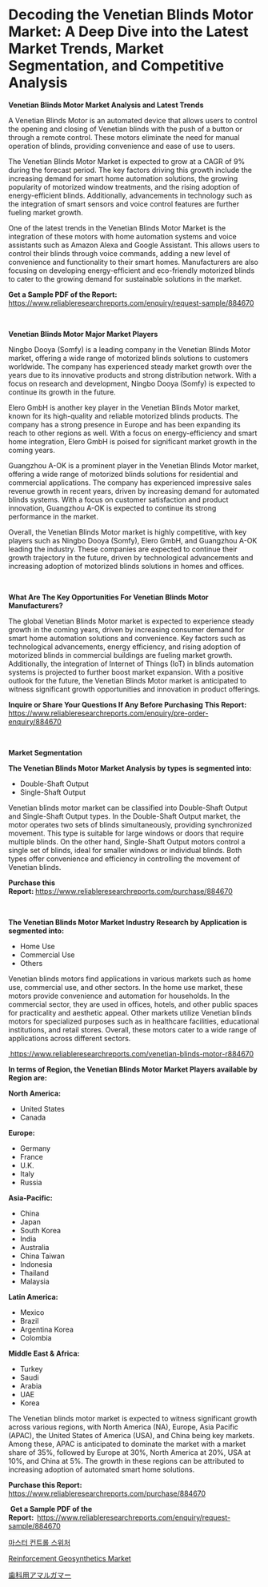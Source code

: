 <p><h1>Decoding the Venetian Blinds Motor Market: A Deep Dive into the Latest Market Trends, Market Segmentation, and Competitive Analysis</h1></p><p><strong>Venetian Blinds Motor Market Analysis and Latest Trends</strong></p>
<p><p>A Venetian Blinds Motor is an automated device that allows users to control the opening and closing of Venetian blinds with the push of a button or through a remote control. These motors eliminate the need for manual operation of blinds, providing convenience and ease of use to users.</p><p>The Venetian Blinds Motor Market is expected to grow at a CAGR of 9% during the forecast period. The key factors driving this growth include the increasing demand for smart home automation solutions, the growing popularity of motorized window treatments, and the rising adoption of energy-efficient blinds. Additionally, advancements in technology such as the integration of smart sensors and voice control features are further fueling market growth.</p><p>One of the latest trends in the Venetian Blinds Motor Market is the integration of these motors with home automation systems and voice assistants such as Amazon Alexa and Google Assistant. This allows users to control their blinds through voice commands, adding a new level of convenience and functionality to their smart homes. Manufacturers are also focusing on developing energy-efficient and eco-friendly motorized blinds to cater to the growing demand for sustainable solutions in the market.</p></p>
<p><strong>Get a Sample PDF of the Report:&nbsp;</strong> <a href="https://www.reliableresearchreports.com/enquiry/request-sample/884670">https://www.reliableresearchreports.com/enquiry/request-sample/884670</a></p>
<p>&nbsp;</p>
<p><strong>Venetian Blinds Motor Major Market Players</strong></p>
<p><p>Ningbo Dooya (Somfy) is a leading company in the Venetian Blinds Motor market, offering a wide range of motorized blinds solutions to customers worldwide. The company has experienced steady market growth over the years due to its innovative products and strong distribution network. With a focus on research and development, Ningbo Dooya (Somfy) is expected to continue its growth in the future.</p><p>Elero GmbH is another key player in the Venetian Blinds Motor market, known for its high-quality and reliable motorized blinds products. The company has a strong presence in Europe and has been expanding its reach to other regions as well. With a focus on energy-efficiency and smart home integration, Elero GmbH is poised for significant market growth in the coming years.</p><p>Guangzhou A-OK is a prominent player in the Venetian Blinds Motor market, offering a wide range of motorized blinds solutions for residential and commercial applications. The company has experienced impressive sales revenue growth in recent years, driven by increasing demand for automated blinds systems. With a focus on customer satisfaction and product innovation, Guangzhou A-OK is expected to continue its strong performance in the market.</p><p>Overall, the Venetian Blinds Motor market is highly competitive, with key players such as Ningbo Dooya (Somfy), Elero GmbH, and Guangzhou A-OK leading the industry. These companies are expected to continue their growth trajectory in the future, driven by technological advancements and increasing adoption of motorized blinds solutions in homes and offices.</p></p>
<p>&nbsp;</p>
<p><strong>What Are The Key Opportunities For Venetian Blinds Motor Manufacturers?</strong></p>
<p><p>The global Venetian Blinds Motor market is expected to experience steady growth in the coming years, driven by increasing consumer demand for smart home automation solutions and convenience. Key factors such as technological advancements, energy efficiency, and rising adoption of motorized blinds in commercial buildings are fueling market growth. Additionally, the integration of Internet of Things (IoT) in blinds automation systems is projected to further boost market expansion. With a positive outlook for the future, the Venetian Blinds Motor market is anticipated to witness significant growth opportunities and innovation in product offerings.</p></p>
<p><strong>Inquire or Share Your Questions If Any Before Purchasing This Report:</strong> <a href="https://www.reliableresearchreports.com/enquiry/pre-order-enquiry/884670">https://www.reliableresearchreports.com/enquiry/pre-order-enquiry/884670</a></p>
<p>&nbsp;</p>
<p><strong>Market Segmentation</strong></p>
<p><strong>The Venetian Blinds Motor Market Analysis by types is segmented into:</strong></p>
<p><ul><li>Double-Shaft Output</li><li>Single-Shaft Output</li></ul></p>
<p><p>Venetian blinds motor market can be classified into Double-Shaft Output and Single-Shaft Output types. In the Double-Shaft Output market, the motor operates two sets of blinds simultaneously, providing synchronized movement. This type is suitable for large windows or doors that require multiple blinds. On the other hand, Single-Shaft Output motors control a single set of blinds, ideal for smaller windows or individual blinds. Both types offer convenience and efficiency in controlling the movement of Venetian blinds.</p></p>
<p><strong>Purchase this Report:&nbsp;</strong><a href="https://www.reliableresearchreports.com/purchase/884670">https://www.reliableresearchreports.com/purchase/884670</a></p>
<p>&nbsp;</p>
<p><strong>The Venetian Blinds Motor Market Industry Research by Application is segmented into:</strong></p>
<p><ul><li>Home Use</li><li>Commercial Use</li><li>Others</li></ul></p>
<p><p>Venetian blinds motors find applications in various markets such as home use, commercial use, and other sectors. In the home use market, these motors provide convenience and automation for households. In the commercial sector, they are used in offices, hotels, and other public spaces for practicality and aesthetic appeal. Other markets utilize Venetian blinds motors for specialized purposes such as in healthcare facilities, educational institutions, and retail stores. Overall, these motors cater to a wide range of applications across different sectors.</p></p>
<p><a href="https://www.reliableresearchreports.com/venetian-blinds-motor-r884670">&nbsp;https://www.reliableresearchreports.com/venetian-blinds-motor-r884670</a></p>
<p><strong>In terms of Region, the Venetian Blinds Motor Market Players available by Region are:</strong></p>
<p>
    <p> <strong> North America: </strong>
        <ul>
            <li>United States</li>
            <li>Canada</li>
        </ul>
        </p> 
    <p> <strong> Europe: </strong>
        <ul>
            <li>Germany</li>
            <li>France</li>
            <li>U.K.</li>
            <li>Italy</li>
            <li>Russia</li>
        </ul>
        </p> 
    <p> <strong> Asia-Pacific: </strong>
        <ul>
            <li>China</li>
            <li>Japan</li>
            <li>South Korea</li>
            <li>India</li>
            <li>Australia</li>
            <li>China Taiwan</li>
            <li>Indonesia</li>
            <li>Thailand</li>
            <li>Malaysia</li>
        </ul>
        </p> 
    <p> <strong> Latin America: </strong>
        <ul>
            <li>Mexico</li>
            <li>Brazil</li>
            <li>Argentina Korea</li>
            <li>Colombia</li>
        </ul>
        </p> 
    <p> <strong> Middle East & Africa: </strong>
        <ul>
            <li>Turkey</li>
            <li>Saudi</li>
            <li>Arabia</li>
            <li>UAE</li>
            <li>Korea</li>
        </ul>
    </p>
    </p>
<p><p>The Venetian blinds motor market is expected to witness significant growth across various regions, with North America (NA), Europe, Asia Pacific (APAC), the United States of America (USA), and China being key markets. Among these, APAC is anticipated to dominate the market with a market share of 35%, followed by Europe at 30%, North America at 20%, USA at 10%, and China at 5%. The growth in these regions can be attributed to increasing adoption of automated smart home solutions.</p></p>
<p><strong>Purchase this Report: </strong><a href="https://www.reliableresearchreports.com/purchase/884670">https://www.reliableresearchreports.com/purchase/884670</a></p>
<p>&nbsp;<strong>Get a Sample PDF of the Report:&nbsp;&nbsp;</strong><a href="https://www.reliableresearchreports.com/enquiry/request-sample/884670">https://www.reliableresearchreports.com/enquiry/request-sample/884670</a></p>
<p><strong></strong></p>
<p><p><a href="https://medium.com/@genius6587678/%EB%A7%88%EC%8A%A4%ED%84%B0-%EC%BB%A8%ED%8A%B8%EB%A1%A4-%EC%8A%A4%EC%9C%84%EC%B2%98-%EC%8B%9C%EC%9E%A5-%EC%A1%B0%EC%82%AC-%EB%B3%B4%EA%B3%A0%EC%84%9C-%EA%B7%B8-%EC%97%AD%EC%82%AC-%EB%B0%8F-2024%EB%85%84%EB%B6%80%ED%84%B0-2031%EB%85%84%EA%B9%8C%EC%A7%80%EC%9D%98-%EC%98%88%EC%B8%A1-5cec4f01d115">마스터 컨트롤 스위처</a></p><p><a href="https://frill-swim-3cd.notion.site/Decoding-the-Reinforcement-Geosynthetics-Market-A-Deep-Dive-into-the-Latest-Market-Trends-Market-S-72996b1db9c44a55aa80e860e038f24b">Reinforcement Geosynthetics Market</a></p><p><a href="https://medium.com/@ebbkautzer/%E3%83%87%E3%83%B3%E3%82%BF%E3%83%AB%E3%82%A2%E3%83%9E%E3%83%AB%E3%82%AC%E3%83%9E%E3%83%BC%E3%82%BF%E5%B8%82%E5%A0%B4%E3%81%AE%E5%88%86%E6%9E%90-%E3%82%B0%E3%83%AD%E3%83%BC%E3%83%90%E3%83%AB%E6%A5%AD%E7%95%8C%E3%81%AE%E5%B1%95%E6%9C%9B%E3%81%A8%E4%BA%88%E6%B8%AC-2024%E5%B9%B4%E3%81%8B%E3%82%892031%E5%B9%B4%E3%81%BE%E3%81%A7-dda9746ba29b">歯科用アマルガマー</a></p></p>